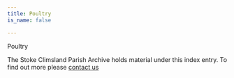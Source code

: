 ```yaml
---
title: Poultry
is_name: false

---
```


Poultry


The Stoke Climsland Parish Archive holds material under this index entry. To find out more please [contact us](/contact/)
